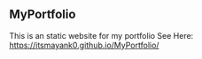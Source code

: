## MyPortfolio
This is an static website for my portfolio See Here: https://itsmayank0.github.io/MyPortfolio/
